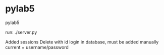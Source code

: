 # pylab5
pylab5

run:
./server.py

Added sessions
Delete with id
login in database, must be added manually current = username/password

